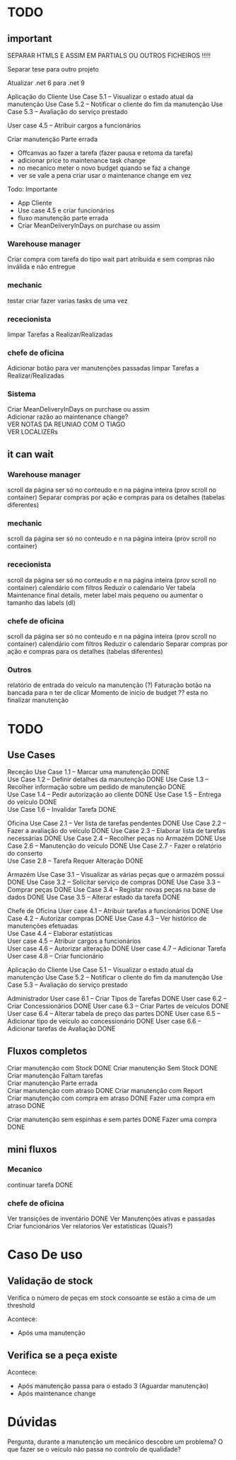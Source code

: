 
# TODO 

## important


SEPARAR HTMLS E ASSIM EM PARTIALS OU OUTROS FICHEIROS !!!!!


Separar tese para outro projeto

Atualizar .net 6 para .net 9


Aplicação do Cliente
Use Case 5.1 – Visualizar o estado atual da manutenção
Use Case 5.2 – Notificar o cliente do fim da manutenção
Use Case 5.3 – Avaliação do serviço prestado

User case 4.5 – Atribuir cargos a funcionários




Criar manutenção Parte errada
- Offcanvas ao fazer a tarefa (fazer pausa e retoma da tarefa)
- adicionar price to maintenance task change
- no mecanico meter o novo budget quando se faz a change
- ver se vale a pena criar usar o maintenance change em vez

Todo:
Importante 
- App Cliente
- Use case 4.5 e criar funcionários                                                 
- fluxo manutenção parte errada                                                         
- Criar MeanDeliveryInDays on purchase ou assim                                     


### Warehouse manager
Criar compra com tarefa do tipo wait part atribuida e sem compras não inválida e não entregue           

### mechanic
testar criar fazer varias tasks de uma vez



### rececionista
limpar Tarefas a Realizar/Realizadas


### chefe de oficina 
Adicionar botão para ver manutenções passadas
limpar Tarefas a Realizar/Realizadas

### Sistema 

Criar MeanDeliveryInDays on purchase ou assim                                   
Adicionar razão ao maintenance change?   
VER NOTAS DA REUNIAO COM O TIAGO            
VER LOCALIZERs    

<!-- Trocar pneus pode requerer remover 2 peças -->
<!-- Alterar Tasks type para meter quantidade necessária  -->

<!-- Adicionar quantity real ao inventário (é alterada com o registo de compras e finalização de tarefas)
- a quantidade disponivel é decrescentada na criação de tarefas e na saida de waitPart e é somada na invalidação, registo -->


## it can wait


### Warehouse manager
scroll da página ser só no conteudo e n na página inteira (prov scroll no container) 
Separar compras por ação e compras para os detalhes (tabelas diferentes)

### mechanic
scroll da página ser só no conteudo e n na página inteira (prov scroll no container) 


### rececionista
scroll da página ser só no conteudo e n na página inteira (prov scroll no container) 
calendário com filtros
Reduzir o calendario 
Ver tabela Maintenance final details, meter label mais pequeno ou aumentar o tamanho das labels (dl)


### chefe de oficina 
scroll da página ser só no conteudo e n na página inteira (prov scroll no container) 
calendário com filtros
Reduzir o calendario 
Separar compras por ação e compras para os detalhes (tabelas diferentes)


### Outros

relatório de entrada do veículo na manutenção (?)
Faturação
botão na bancada para n ter de clicar 
Momento de inicio de budget ?? esta no finalizar manutenção





# TODO
## Use Cases
Receção 
Use Case 1.1 – Marcar uma manutenção                                DONE                       
Use Case 1.2 – Definir detalhes da manutenção                       DONE
Use Case 1.3 – Recolher informação sobre um pedido de manutenção    DONE   
Use Case 1.4 – Pedir autorização ao cliente                         DONE
Use Case 1.5 – Entrega do veículo                                   DONE                           
Use Case 1.6 – Invalidar Tarefa                                     DONE


Oficina
Use Case 2.1 – Ver lista de tarefas pendentes                       DONE
Use Case 2.2 – Fazer a avaliação do veículo                         DONE
Use Case 2.3 – Elaborar lista de tarefas necessárias                DONE
Use Case 2.4 – Recolher peças no Armazém                            DONE
Use Case 2.6 – Manutenção do veículo                                DONE
Use Case 2.7 - Fazer o relatório do conserto                        
Use Case 2.8 – Tarefa Requer Alteração                              DONE

Armazém
Use Case 3.1 – Visualizar as várias peças que o armazém possui      DONE
Use Case 3.2 – Solicitar serviço de compras                         DONE
Use Case 3.3 – Comprar peças                                        DONE
Use Case 3.4 – Registar novas peças na base de dados                DONE
Use Case 3.5 – Alterar estado da tarefa                             DONE

Chefe de Oficina
User case 4.1 – Atribuir tarefas a funcionários                     DONE
Use Case 4.2 – Autorizar compras                                    DONE
Use Case 4.3 – Ver histórico de manutenções efetuadas               
Use Case 4.4 – Elaborar estatísticas                                
User case 4.5 – Atribuir cargos a funcionários                      
User case 4.6 – Autorizar alteração                                 DONE
User case 4.7 – Adicionar Tarefa                                    
User case 4.8 – Criar funcionário                                   

Aplicação do Cliente
Use Case 5.1 – Visualizar o estado atual da manutenção
Use Case 5.2 – Notificar o cliente do fim da manutenção
Use Case 5.3 – Avaliação do serviço prestado

Administrador
User case 6.1 – Criar Tipos de Tarefas                              DONE
User case 6.2 – Criar Concessionários                               DONE
User case 6.3 – Criar Partes de veículos                            DONE
User case 6.4 – Alterar tabela de preço das partes                  DONE
User case 6.5 – Adicionar tipo de veículo ao concessionário         DONE
User case 6.6 – Adicionar tarefas de Avaliação                      DONE



## Fluxos completos

Criar manutenção com Stock                  DONE
Criar manutenção Sem Stock                  DONE
Criar manutenção Faltam tarefas             
Criar manutenção Parte errada               
Criar manutenção com atraso                 DONE
Criar manutenção com Report             
Criar manutenção com compra em atraso       DONE
Fazer uma compra em atraso                  DONE

Criar manutenção sem espinhas e sem partes DONE
Fazer uma compra                           DONE

## mini fluxos 
### Mecanico
continuar tarefa                            DONE

### chefe de oficina
Ver transições de inventário                DONE
Ver Manutenções ativas e passadas
Criar funcionários
Ver relatorios
Ver estatisticas (Quais?)





# Caso De uso 
## Validação de stock
Verifica o número de peças em stock consoante se estão a cima de um threshold

Acontece:
- Após uma manutenção

## Verifica se a peça existe
Acontece:
- Após manutenção passa para o estado 3 (Aguardar manutenção)
- Após maintenance change



# Dúvidas
Pergunta, durante a manutenção um mecânico descobre um problema?
O que fazer se o veículo não passa no controlo de qualidade?
